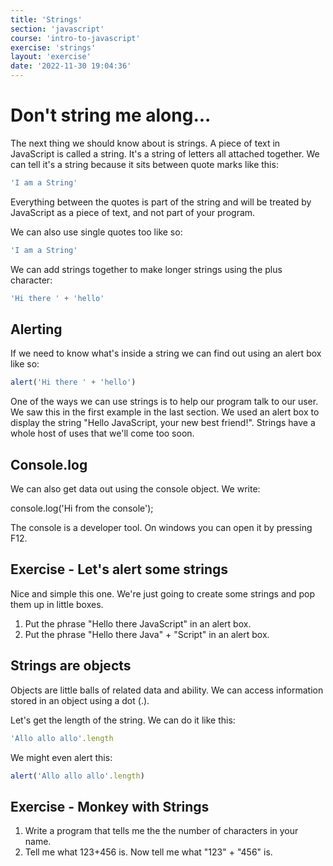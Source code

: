 ```yaml
---
title: 'Strings'
section: 'javascript'
course: 'intro-to-javascript'
exercise: 'strings'
layout: 'exercise'
date: '2022-11-30 19:04:36'
---
```


# Don't string me along...

The next thing we should know about is strings. A piece of text in JavaScript is called a string. It's a string of letters all attached together. We can tell it's a string because it sits between quote marks like this:

```js
'I am a String'
```

Everything between the quotes is part of the string and will be treated by JavaScript as a piece of text, and not part of your program.

We can also use single quotes too like so:

```js
'I am a String'
```

We can add strings together to make longer strings using the plus character:

```js
'Hi there ' + 'hello'
```

## Alerting

If we need to know what's inside a string we can find out using an alert box like so:

```js
alert('Hi there ' + 'hello')
```

One of the ways we can use strings is to help our program talk to our user. We saw this in the first example in the last section. We used an alert box to display the string "Hello JavaScript, your new best friend!". Strings have a whole host of uses that we'll come too soon.

## Console.log

We can also get data out using the console object. We write:

console.log('Hi from the console');

The console is a developer tool. On windows you can open it by pressing F12.

## Exercise - Let's alert some strings

Nice and simple this one. We're just going to create some strings and pop them up in little boxes.

1. Put the phrase "Hello there JavaScript" in an alert box.
2. Put the phrase "Hello there Java" + "Script" in an alert box.

## Strings are objects

Objects are little balls of related data and ability. We can access information stored in an object using a dot (.).

Let's get the length of the string. We can do it like this:

```js
'Allo allo allo'.length
```

We might even alert this:

```js
alert('Allo allo allo'.length)
```

## Exercise - Monkey with Strings

1. Write a program that tells me the the number of characters in your name.
2. Tell me what 123+456 is. Now tell me what "123" + "456" is.
